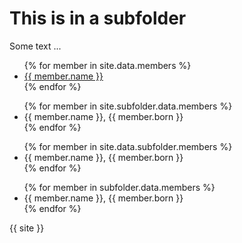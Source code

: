 # This is in a subfolder

Some text ...

<ul>
{% for member in site.data.members %}
  <li>
    <a href="https://github.com/{{ member.github }}">
      {{ member.name }}
    </a>
  </li>
{% endfor %}
</ul>


<ul>
{% for member in site.subfolder.data.members %}
  <li>
      {{ member.name }}, {{ member.born }}
  </li>
{% endfor %}
</ul>



<ul>
{% for member in site.data.subfolder.members %}
  <li>
      {{ member.name }}, {{ member.born }}
  </li>
{% endfor %}
</ul>


<ul>
{% for member in subfolder.data.members %}
  <li>
      {{ member.name }}, {{ member.born }}
  </li>
{% endfor %}
</ul>

{{ site }}